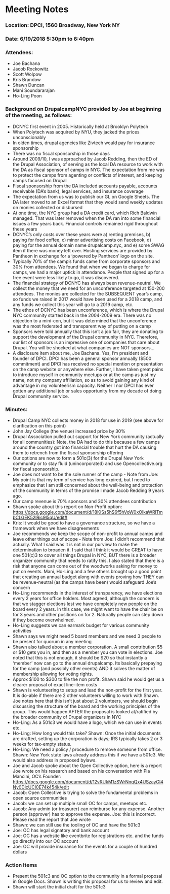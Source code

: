 # Meeting Notes

### Location: DPCI, 1560 Broadway, New York NY

### Date: 6/19/2018 5:30pm to 6:40pm

### Attendees:

* Joe Bachana
* Jacob Rockowitz
* Scott Wolpow
* Kris Brandow
* Shawn Duncan
* Mani Soundararajan
* Ho-Ling Poon

### Background on DrupalcampNYC provided by Joe at beginning of the meeting, as follows:

* DCNYC first event in 2005. Historically held at Brooklyn Polytech
* When Polytech was acquired by NYU, they jacked the prices unconscionably
* In olden times, drupal agencies like Zivtech would pay for insurance sponsorship
* There was no fiscal sponsorship in those days
* Around 2009/10, I was approached by Jacob Redding, then the ED of the Drupal Association, of serving as the local DA resource to work with the DA as fiscal sponsor of camps in NYC. The expectation from me was to protect the camps from agenting or conflicts of interest, and keeping camps focused on Drupal
* Fiscal sponsorship from the DA included accounts payable, accounts receivable (DA’s bank), legal services, and insurance coverage
* The expectation from us was to publish our GL on Google Sheets. The DA later moved to an Excel format that they would send weekly updates on monies collected or disbursed
* At one time, the NYC group had a DA credit card, which Rich Baldwin managed. That was later removed when the DA ran into some financial issues a few years back. Financial controls remained rigid throughout these years
* DCNYC’s only costs over these years were a) renting premises, b) paying for food coffee, c) minor advertising costs on Facebook, d) paying for the annual domain name drupalcamp.nyc, and e) some SWAG item if there was money left over. Hosting services are provided by Pantheon in exchange for a ‘powered by Pantheon’ logo on the site.
* Typically 70% of the camp’s funds came from corporate sponsors and 30% from attendees. We found that when we began to charge for camps, we had a major uptick in attendance. People that signed up for a free event were less likely to go, it was discovered.
* The financial strategy of DCNYC has always been revenue-neutral. We collect the money that we need for an unconference targeted at 150-200 attendees. The monies are collected for the SUBSEQUENT year’s camp, so funds we raised in 2017 would have been used for a 2018 camp, and any funds we collect this year will go to a 2019 camp, etc.
* The ethos of DCNYC has been unconference, which is where the Drupal NYC community started back in the 2004-2009 era. There was no objection to a mini-con, but it was determined that the unconference was the most federated and transparent way of putting on a camp
* Sponsors were told annually that this isn’t a job fair, they are donating to support the development of the Drupal community in NYC. Therefore, our list of sponsors is an impressive one of companies that care about Drupal. You will be shocked at what companies are NOT sponsors…
* A disclosure item about me, Joe Bachana. Yes, I’m president and founder of DPCI. DPCI has been a general sponsor annually ($500 commitment) and DPCI has received no special mention or presentation on the camp website or anywhere else. Further, I have taken great pains to introduce myself in community meetups or at the camp as just my name, not my company affiliation, so as to avoid gaining any kind of advantage in my volunteerism capacity. Neither I nor DPCI has ever gotten any additional job or sales opportunity from my decade of doing Drupal community service.

### Minutes:
* Drupal Camp NYC collects money in 2018 for use in 2019 (see above for clarification on this point)
* John Jay College (the venue) increased price by 30%
* Drupal Association pulled out support for New York community (actually for all communities): Note, the DA had to do this because a few camps around the country got into financial trouble that hurt the DA causing them to retrench from the fiscal sponsorship offering
* Our options are now to form a 501c(3) for the Drupal New York community or to stay fluid (unincorporated) and use Opencollective.org for fiscal sponsorship.
* Joe does not want to be the sole runner of the camp - Note from Joe: My point is that my term of service has long expired, but I need to emphasize that I am still concerned about the well-being and protection of the community in terms of the promise I made Jacob Redding 9 years ago.
* Our camp revenue is 70% sponsors and 30% attendees contribution
* Shawn spoke about this report on Non-Profit option: https://docs.google.com/document/d/18KiSs5hS6f5hVoW0xOlkaWRlTmbCLGEK52lRic9l5qU/edit#
* Kris: It would be good to have a governance structure, so we have a framework when we have disagreements
* Joe recommends we keep the scope of non-profit to annual camps and leave other things out of scope - Note from Joe: I didn’t recommend that actually. What I said was it is not in our purview to make the determination to broaden it. I said that I think it would be GREAT to have one 501(c)3 to cover all things Drupal in NYC, BUT there is a broader organizer community that needs to ratify this. I also stated that there is a risk that anyone can come out of the woodworks asking for money to put on events. Mani, Ho-Ling and a few others brought up a good point that creating an annual budget along with events proving how THEY can be revenue-neutral (as the camps have been) would safeguard Joe’s concern
* Ho-Ling recommends in the interest of transparency, we have elections every 2 years for office holders. Most agreed, although the concern is that we stagger elections lest we have completely new people on the board every 2 years. In this case, we might want to have the chair be on for 3 years and other positions on for 2. Naturally people can step down if they become overwhelmed.
* Ho-Ling suggests we can earmark budget for various community activities
* Shawn says we might need 5 board members and we need 3 people to be present for quorum in any meeting
* Shawn also talked about a member corporation. A small contribution $5 or $10 gets you in, and then as a member you can vote in elections. Joe noted that this is not enough, it should be $20 so that instantly a ‘member’ now can go to the annual drupalcamp. Its basically prepaying for the camp (and possibly other events) AND it solves the matter of membership allowing for voting rights.
* Approx $100 to $300 to file the non profit. Shawn said he would get us a clearer proposal of exact line-item costs
* Shawn is volunteering to setup and lead the non-profit for the first year. It is do-able if there are 2 other volunteers willing to work with Shawn. Joe notes here that this isn’t just about 2 volunteers, we should begin discussing the structure of the board and the working principles of the group. This would happen AFTER the proposal is looked at/ratified by the broader community of Drupal organizers in NYC
* Ho-Ling: As a 501c3 we would have a logo, which we can use in events etc.
* Ho-Ling: How long would this take? Shawn: Once the initial documents are drafted, setting up the corporation is days; IRS typically takes 2 or 3 weeks for tax-empty status.
* Ho-Ling: We need a policy / procedure to remove someone from office. Shawn: New York state laws already address this if we have a 501c3. We would also address in proposed bylaws.
* Joe and Jacob spoke about the Open Collective option, here is a report Joe wrote on his research and based on his conversation with Pia Mancini, OC’s Founder: https://docs.google.com/document/d/12vRUkM1zSWrNnqQx4USzayGl4Ny0DicUCI0E74k454k/edit
* Jacob: Open Collective is trying to solve the fundamental problems in open source communities
* Jacob: we can set up multiple small OC for camps, meetups etc.
* Jacob: Any admin (or treasurer) can reimburse for any expense. Another person (approver) has to approve the expense.  Joe: this is incorrect. Please read the report that Joe wrote
* Shawn: we can still use the tooling of OC and have the 501c3
* Joe: OC has legal signatory and bank account
* Joe: OC has a website like eventbrite for registrations etc. and the funds go directly into our OC account
* Joe: OC will provide insurance for the events for a couple of hundred dollars

### Action Items
* Present the 501c3 and OC option to the community in a formal proposal in Google Docs. Shawn is writing this proposal for us to review and edit.
* Shawn will start the initial draft for the 501c3

